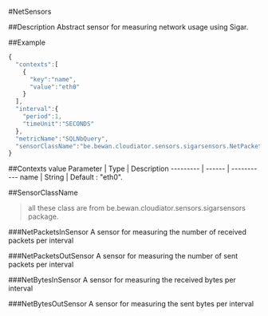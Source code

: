 #NetSensors

##Description
Abstract sensor for measuring network usage using Sigar.

##Example
```javascript
{  
  "contexts":[  
    {  
      "key":"name",
      "value":"eth0"
    }
  ],
  "interval":{  
    "period":1,
    "timeUnit":"SECONDS"
  },
  "metricName":"SQLNbQuery",
  "sensorClassName":"be.bewan.cloudiator.sensors.sigarsensors.NetPacketsInSensor"
}
```

##Contexts value
Parameter | Type   | Description
--------- | ------ | -----------
name 	  | String | Default : "eth0".

##SensorClassName 
>all these class are from be.bewan.cloudiator.sensors.sigarsensors package.

###NetPacketsInSensor
A sensor for measuring the number of received packets per interval

###NetPacketsOutSensor
A sensor for measuring the number of sent packets per interval

###NetBytesInSensor
A sensor for measuring the received bytes per interval

###NetBytesOutSensor
A sensor for measuring the sent bytes per interval